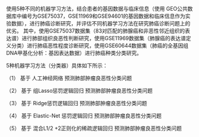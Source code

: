 使用5种不同的机器学习方法，结合患者的基因数据与临床信息（使用 GEO公共数据库中编号为GSE75037，GSE11969和GSE94601的基因数据和临床信息作为实验数据），进行肺癌诊断研究，并评估不同机器学习方法在研究肺癌诊断问题上的优劣。
其中，使用GSE75037数据集（83对匹配的肺腺癌和非恶性邻近组织的表达谱）进行肺部组织良恶性判断研究，使用GSE11969数据集（肺腺癌的表达谱定义分类）进行肺癌恶性程度诊断研究，使用GSE60644数据集（肺癌的全基因组DNA甲基化分析：基因表达数据）进行肺癌种类分类研究。


5种机器学习方法（分类器）具体如下所示：

（1）	基于 人工神经网络 预测肺部肿瘤良恶性分类问题

（2）	基于 组Lasso惩罚逻辑回归 预测肺部肿瘤良恶性分类问题

（3）	基于 Ridge惩罚逻辑回归 预测肺部肿瘤良恶性分类问题

（4）	基于 Elastic-Net 惩罚逻辑回归 预测肺部肿瘤良恶性分类问题

（5）	基于 混合L1/2 +2正则化的稀疏逻辑回归 预测肺部肿瘤良恶性分类问题


